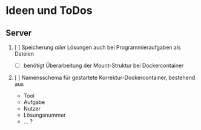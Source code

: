 # Ideen und ToDos

## Server

1. [ ] Speicherung *aller* Lösungen auch bei Programmieraufgaben als Dateien

    - [ ] benötigt Überarbeitung der Mount-Struktur bei Dockercontainer

2. [ ] Namensschema für gestartete Korrektur-Dockercontainer, bestehend aus

    * Tool
    * Aufgabe
    * Nutzer
    * Lösungsnummer
    * ... ?

